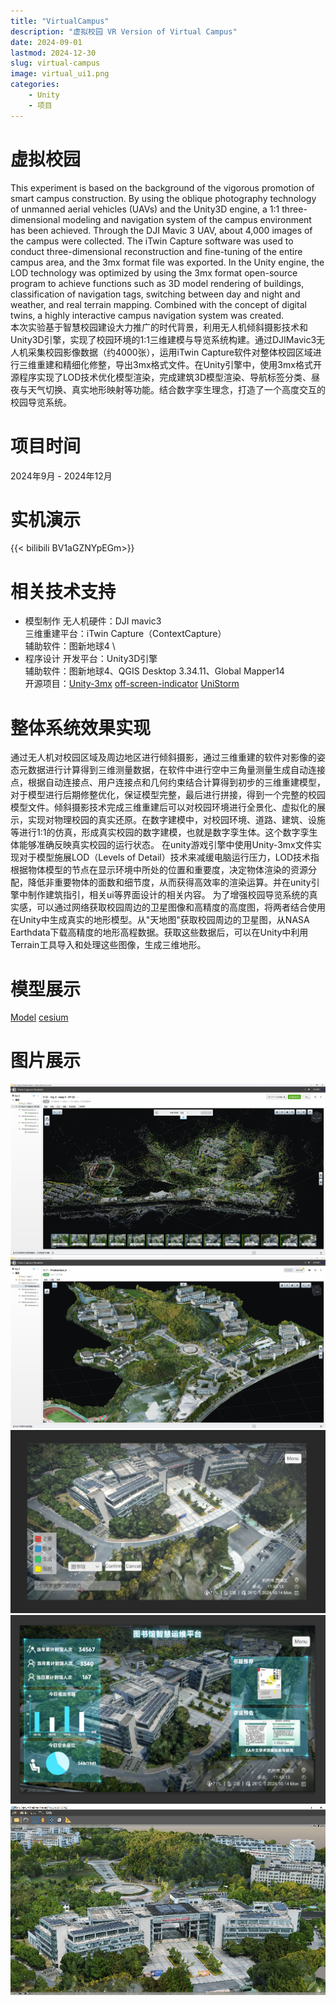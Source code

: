 ```yaml
---
title: "VirtualCampus"
description: "虚拟校园 VR Version of Virtual Campus"
date: 2024-09-01
lastmod: 2024-12-30
slug: virtual-campus
image: virtual_ui1.png
categories:
    - Unity
    - 项目
---
```


# 虚拟校园
This experiment is based on the background of the vigorous promotion of smart campus construction. By using the oblique photography technology of unmanned aerial vehicles (UAVs) and the Unity3D engine, a 1:1 three-dimensional modeling and navigation system of the campus environment has been achieved. Through the DJI Mavic 3 UAV, about 4,000 images of the campus were collected. The iTwin Capture software was used to conduct three-dimensional reconstruction and fine-tuning of the entire campus area, and the 3mx format file was exported. In the Unity engine, the LOD technology was optimized by using the 3mx format open-source program to achieve functions such as 3D model rendering of buildings, classification of navigation tags, switching between day and night and weather, and real terrain mapping. Combined with the concept of digital twins, a highly interactive campus navigation system was created. \
本次实验基于智慧校园建设大力推广的时代背景，利用无人机倾斜摄影技术和Unity3D引擎，实现了校园环境的1:1三维建模与导览系统构建。通过DJIMavic3无人机采集校园影像数据（约4000张），运用iTwin Capture软件对整体校园区域进行三维重建和精细化修整，导出3mx格式文件。在Unity引擎中，使用3mx格式开源程序实现了LOD技术优化模型渲染，完成建筑3D模型渲染、导航标签分类、昼夜与天气切换、真实地形映射等功能。结合数字孪生理念，打造了一个高度交互的校园导览系统。

# 项目时间
2024年9月 - 2024年12月

# 实机演示
{{< bilibili BV1aGZNYpEGm>}}

# 相关技术支持
- 模型制作
无人机硬件：DJI mavic3 \
三维重建平台：iTwin Capture（ContextCapture） \
辅助软件：图新地球4 \
- 程序设计
开发平台：Unity3D引擎 \
辅助软件：图新地球4、QGIS Desktop 3.34.11、Global Mapper14 \
开源项目：[Unity-3mx](https://github.com/ProjSEED/Unity-3mx) [off-screen-indicator](https://github.com/jinincarnate/off-screen-indicator) [UniStorm](https://assetstore.unity.com/packages/tools/particles-effects/unistorm-volumetric-clouds-sky-modular-weather-and-cloud-shadows-2714)

# 整体系统效果实现
通过无人机对校园区域及周边地区进行倾斜摄影，通过三维重建的软件对影像的姿态元数据进行计算得到三维测量数据，在软件中进行空中三角量测量生成自动连接点，根据自动连接点、用户连接点和几何约束结合计算得到初步的三维重建模型，对于模型进行后期修整优化，保证模型完整，最后进行拼接，得到一个完整的校园模型文件。倾斜摄影技术完成三维重建后可以对校园环境进行全景化、虚拟化的展示，实现对物理校园的真实还原。在数字建模中，对校园环境、道路、建筑、设施等进行1:1的仿真，形成真实校园的数字建模，也就是数字孪生体。这个数字孪生体能够准确反映真实校园的运行状态。
在unity游戏引擎中使用Unity-3mx文件实现对于模型施展LOD（Levels of Detail）技术来减缓电脑运行压力，LOD技术指根据物体模型的节点在显示环境中所处的位置和重要度，决定物体渲染的资源分配，降低非重要物体的面数和细节度，从而获得高效率的渲染运算。并在unity引擎中制作建筑指引，相关ui等界面设计的相关内容。
为了增强校园导览系统的真实感，可以通过网络获取校园周边的卫星图像和高精度的高度图，将两者结合使用在Unity中生成真实的地形模型。从"天地图"获取校园周边的卫星图，从NASA Earthdata下载高精度的地形高程数据。获取这些数据后，可以在Unity中利用Terrain工具导入和处理这些图像，生成三维地形。

# 模型展示
[Model](https://3d.xuqixuan.cn)
[cesium](https://3dtile.xuqixuan.cn)

# 图片展示
![aerotriangulation](picture2.png)  <br>
![three-dimensional reconstruction](picture1.png) <br>
![User interface1](virtual_ui2.png)  <br>
![User interface2](virtual_ui3.png) <br>
![Model display](virtual_model.png)  <br>
